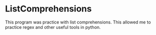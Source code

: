 # ListComprehensions
 
This program was practice with list comprehensions. This allowed me to practice regex and other useful tools in python.
